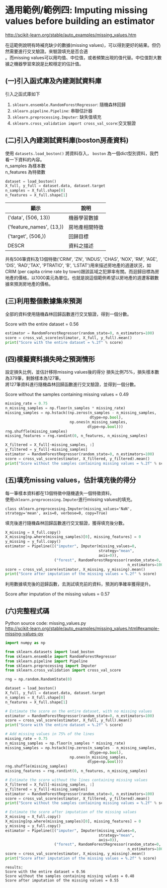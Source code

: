 # 通用範例/範例四: Imputing missing values before building an estimator

http://scikit-learn.org/stable/auto_examples/missing_values.htm

在這範例說明有時補充缺少的數據(missing values)，可以得到更好的結果。但仍然需要進行交叉驗證。來驗證填充是否合適<br />。而missing values可以用均值、中位值，或者頻繁出現的值代替。中位值對大數據之機器學習來說是比較穩定的估計值。

## (一)引入函式庫及內建測試資料庫

引入之函式庫如下

1. `sklearn.ensemble.RandomForestRegressor`: 隨機森林回歸
2. `sklearn.pipeline.Pipeline`: 串聯估計器
3. `sklearn.preprocessing.Imputer`: 缺失值填充
4. `sklearn.cross_validation import cross_val_score`:交叉驗證

## (二)引入內建測試資料庫(boston房產資料)
使用 `datasets.load_boston()` 將資料存入， `boston` 為一個dict型別資料，我們看一下資料的內容。<br />
n_samples 為樣本數<br />
n_features 為特徵數

```python
dataset = load_boston()
X_full, y_full = dataset.data, dataset.target
n_samples = X_full.shape[0]
n_features = X_full.shape[1]
```

| 顯示 | 說明 |
| -- | -- |
| ('data', (506, 13))| 機器學習數據 |
| ('feature_names', (13,)) | 房地產相關特徵 |
| ('target', (506,)) | 回歸目標 |
| DESCR | 資料之描述 |

共有506筆資料及13個特徵('CRIM', 'ZN', 'INDUS', 'CHAS', 'NOX', 'RM', 'AGE', 'DIS', 'RAD','TAX', 'PTRATIO', 'B', 'LSTAT')用來描述房地產的週邊狀況，如CRIM (per capita crime rate by town)跟該區域之犯罪率有關。而迴歸目標為房地產的價格，以1000美元為單位。也就是說這個範例希望以房地產的週遭客觀數據來預測房地產的價格。

## (三)利用整個數據集來預測
全部的資料使用隨機森林回歸函數進行交叉驗證，得到一個分數。<br />

Score with the entire dataset = 0.56
```python
estimator = RandomForestRegressor(random_state=0, n_estimators=100)
score = cross_val_score(estimator, X_full, y_full).mean()
print("Score with the entire dataset = %.2f" % score)
```

## (四)模擬資料損失時之預測情形
設定損失比例，並估計移除missing values後的得分
損失比例75%，損失樣本數為379筆，剩餘樣本為127筆。<br />
將127筆資料進行隨機森林回歸函數進行交叉驗證，並得到一個分數。<br />

Score without the samples containing missing values = 0.49
```python
missing_rate = 0.75
n_missing_samples = np.floor(n_samples * missing_rate)
missing_samples = np.hstack((np.zeros(n_samples - n_missing_samples,
                                      dtype=np.bool),
                             np.ones(n_missing_samples,
                                     dtype=np.bool)))
rng.shuffle(missing_samples)
missing_features = rng.randint(0, n_features, n_missing_samples)

X_filtered = X_full[~missing_samples, :]
y_filtered = y_full[~missing_samples]
estimator = RandomForestRegressor(random_state=0, n_estimators=100)
score = cross_val_score(estimator, X_filtered, y_filtered).mean()
print("Score without the samples containing missing values = %.2f" % score)
```

## (五)填充missing values，估計填充後的得分
每一筆樣本資料都在13個特徵中隨機遺失一個特徵資料，<br />
使用`sklearn.preprocessing.Imputer`進行missing values的填充。<br />

```
class sklearn.preprocessing.Imputer(missing_values='NaN', strategy='mean', axis=0, verbose=0, copy=True)
```

填充後進行隨機森林回歸函數進行交叉驗證，獲得填充後分數。


```python
X_missing = X_full.copy()
X_missing[np.where(missing_samples)[0], missing_features] = 0
y_missing = y_full.copy()
estimator = Pipeline([("imputer", Imputer(missing_values=0,
                                          strategy="mean",
                                          axis=0)),
                      ("forest", RandomForestRegressor(random_state=0,
                                                       n_estimators=100))])
score = cross_val_score(estimator, X_missing, y_missing).mean()
print("Score after imputation of the missing values = %.2f" % score)
```

利用數據填充後的迴歸函數，去測試填充前的資料，預測的準確率獲得提升。<br/>

Score after imputation of the missing values = 0.57

## (六)完整程式碼
Python source code: missing_values.py<br />
http://scikit-learn.org/stable/auto_examples/missing_values.html#example-missing-values-py
```python
import numpy as np

from sklearn.datasets import load_boston
from sklearn.ensemble import RandomForestRegressor
from sklearn.pipeline import Pipeline
from sklearn.preprocessing import Imputer
from sklearn.cross_validation import cross_val_score

rng = np.random.RandomState(0)

dataset = load_boston()
X_full, y_full = dataset.data, dataset.target
n_samples = X_full.shape[0]
n_features = X_full.shape[1]

# Estimate the score on the entire dataset, with no missing values
estimator = RandomForestRegressor(random_state=0, n_estimators=100)
score = cross_val_score(estimator, X_full, y_full).mean()
print("Score with the entire dataset = %.2f" % score)

# Add missing values in 75% of the lines
missing_rate = 0.75
n_missing_samples = np.floor(n_samples * missing_rate)
missing_samples = np.hstack((np.zeros(n_samples - n_missing_samples,
                                      dtype=np.bool),
                             np.ones(n_missing_samples,
                                     dtype=np.bool)))
rng.shuffle(missing_samples)
missing_features = rng.randint(0, n_features, n_missing_samples)

# Estimate the score without the lines containing missing values
X_filtered = X_full[~missing_samples, :]
y_filtered = y_full[~missing_samples]
estimator = RandomForestRegressor(random_state=0, n_estimators=100)
score = cross_val_score(estimator, X_filtered, y_filtered).mean()
print("Score without the samples containing missing values = %.2f" % score)

# Estimate the score after imputation of the missing values
X_missing = X_full.copy()
X_missing[np.where(missing_samples)[0], missing_features] = 0
y_missing = y_full.copy()
estimator = Pipeline([("imputer", Imputer(missing_values=0,
                                          strategy="mean",
                                          axis=0)),
                      ("forest", RandomForestRegressor(random_state=0,
                                                       n_estimators=100))])
score = cross_val_score(estimator, X_missing, y_missing).mean()
print("Score after imputation of the missing values = %.2f" % score)
```
```
results:
Score with the entire dataset = 0.56
Score without the samples containing missing values = 0.48
Score after imputation of the missing values = 0.55
```


